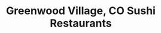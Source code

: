 ---
layout: city
title: Greenwood Village, CO Sushi Restaurants
permalink: /colorado/greenwood-village/
stateAbbr: CO
stateName: Colorado
cityName: Greenwood Village

---